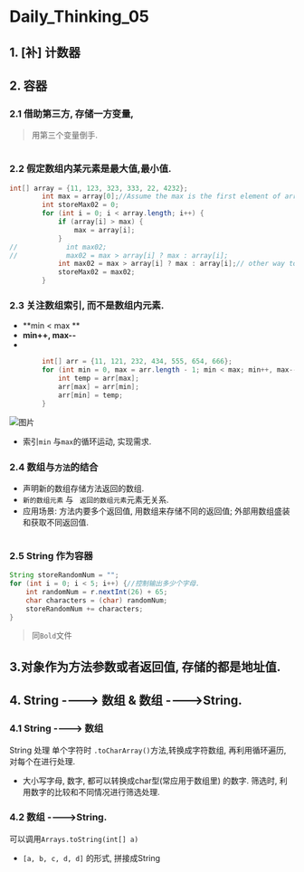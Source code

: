 # Daily_Thinking_05

## 1. [补] 计数器



## 2. 容器

### 2.1 借助第三方, 存储一方变量,

> 用第三个变量倒手.

```java


```



### 2.2 假定数组内某元素是最大值,最小值.

```java
int[] array = {11, 123, 323, 333, 22, 4232};
        int max = array[0];//Assume the max is the first element of array[].
        int storeMax02 = 0;
        for (int i = 0; i < array.length; i++) {
            if (array[i] > max) {
                max = array[i];
            }
//            int max02;
//            max02 = max > array[i] ? max : array[i];
            int max02 = max > array[i] ? max : array[i];// other way to find the max one.
            storeMax02 = max02;
        }

```

### 2.3 关注数组索引, 而不是数组内元素.

- **min <  max **
- **min++, max--**
- 

```java
		int[] arr = {11, 121, 232, 434, 555, 654, 666};
        for (int min = 0, max = arr.length - 1; min < max; min++, max--) {
            int temp = arr[max];
            arr[max] = arr[min];
            arr[min] = temp;
        }
```

![图片](D:\ReKol\Documents\Itcast\day05\03_资料\07-数组元素反转的思路.png)



- 索引`min` 与`max`的循环运动, 实现需求.

### 2.4 数组与`方法`的结合

- 声明新的数组存储方法返回的数组.
- `新的数组元素` 与 ` 返回的数组元素`元素无关系.
- 应用场景: 方法内要多个返回值, 用数组来存储不同的返回值; 外部用数组盛装和获取不同返回值.

```java

```

### 2.5 String 作为容器

```java
String storeRandomNum = "";
for (int i = 0; i < 5; i++) {//控制输出多少个字母.
    int randomNum = r.nextInt(26) + 65;
    char characters = (char) randomNum;
    storeRandomNum += characters;
}
```

> 同`Bold`文件

## 3.对象作为方法参数或者返回值, 存储的都是地址值.







## 4. String ----> 数组 & 数组 ---->String.

### 4.1 String ----> 数组

String 处理 单个字符时 `.toCharArray()`方法,转换成字符数组, 再利用循环遍历, 对每个在进行处理.

- 大小写字母, 数字, 都可以转换成char型(常应用于数组里) 的数字. 筛选时, 利用数字的比较和不同情况进行筛选处理.



### 4.2 数组 ---->String.

可以调用`Arrays.toString(int[] a)`

- `[a, b, c, d, d]` 的形式, 拼接成String

